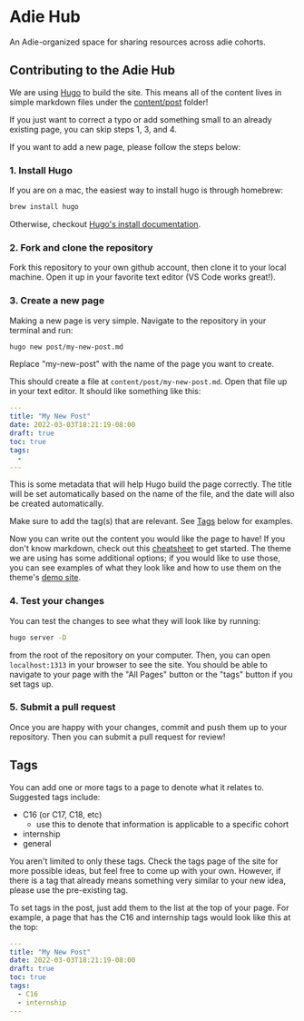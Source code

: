 # Adie Hub

An Adie-organized space for sharing resources across adie cohorts.

## Contributing to the Adie Hub

We are using [Hugo](https://gohugo.io/) to build the site. This means all of the content lives in simple markdown files under the [content/post](https://github.com/adie-hub/adie-hub.github.io/tree/main/content/post) folder!

If you just want to correct a typo or add something small to an already existing page, you can skip steps 1, 3, and 4.

If you want to add a new page, please follow the steps below:

### 1. Install Hugo

If you are on a mac, the easiest way to install hugo is through homebrew:

```sh
brew install hugo
```

Otherwise, checkout [Hugo's install documentation](https://gohugo.io/getting-started/installing/).

### 2. Fork and clone the repository

Fork this repository to your own github account, then clone it to your local machine.
Open it up in your favorite text editor (VS Code works great!).

### 3. Create a new page

Making a new page is very simple. Navigate to the repository in your terminal and run:

```sh
hugo new post/my-new-post.md
```

Replace "my-new-post" with the name of the page you want to create.

This should create a file at `content/post/my-new-post.md`. Open that file up in your text editor. It should like something like this:

```yaml
---
title: "My New Post"
date: 2022-03-03T18:21:19-08:00
draft: true
toc: true
tags:
  -
---
```

This is some metadata that will help Hugo build the page correctly. The title will be set automatically based on the name of the file, and the date will also be created automatically.

Make sure to add the tag(s) that are relevant. See [Tags](#Tags) below for examples.

Now you can write out the content you would like the page to have! If you don't know markdown, check out this [cheatsheet](https://commonmark.org/help/) to get started.
The theme we are using has some additional options; if you would like to use those, you can see examples of what they look like and how to use them on the theme's [demo site](https://cupper-hugo-theme.netlify.app/cupper-shortcodes/).

### 4. Test your changes

You can test the changes to see what they will look like by running:

```sh
hugo server -D
```

from the root of the repository on your computer. Then, you can open `localhost:1313` in your browser to see the site. You should be able to navigate to your page with the "All Pages" button or the "tags" button if you set tags up.

### 5. Submit a pull request

Once you are happy with your changes, commit and push them up to your repository. Then you can submit a pull request for review!

## Tags

You can add one or more tags to a page to denote what it relates to.
Suggested tags include:

- C16 (or C17, C18, etc)
  - use this to denote that information is applicable to a specific cohort
- internship
- general

You aren't limited to only these tags. Check the tags page of the site for more possible ideas, but feel free to come up with your own. However, if there is a tag that already means something very similar to your new idea, please use the pre-existing tag.

To set tags in the post, just add them to the list at the top of your page. For example, a page that has the C16 and internship tags would look like this at the top:

```yaml
---
title: "My New Post"
date: 2022-03-03T18:21:19-08:00
draft: true
toc: true
tags:
  - C16
  - internship
---
```
